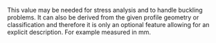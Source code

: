﻿This value may be needed for stress analysis and to handle buckling problems. It can also be derived from the given profile geometry or classification and therefore it is only an optional feature allowing for an explicit description. For example measured in mm.
